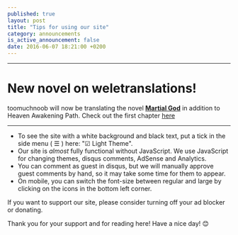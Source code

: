 ```yaml
---
published: true
layout: post
title: "Tips for using our site"
category: announcements
is_active_announcement: false
date: 2016-06-07 18:21:00 +0200
---
```

***

# New novel on weletranslations!

toomuchnoob will now be translating the novel [**Martial God**]({{site.baseurl}}/martial_god.html) in addition to Heaven Awakening Path. Check out the first chapter [here]({{site.baseurl}}/martial-god/martial-god-chapter-01-01.html)

***

* To see the site with a white background and black text, put a tick  in the side menu ( ☰ ) here: "☑ Light Theme".
* Our site is *almost* fully functional without JavaScript. We use JavaScript for changing themes, disqus comments, AdSense and Analytics.
* You can comment as guest in disqus, but we will manually approve guest comments by hand, so it may take some time for them to appear.
* On mobile, you can switch the font-size between regular and large by clicking on the icons in the bottom left corner.

If you want to support our site, please consider turning off your ad blocker or donating.

Thank you for your support and for reading here! Have a nice day! 😊
